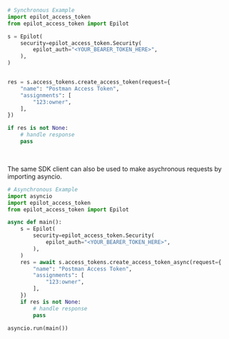 <!-- Start SDK Example Usage [usage] -->
```python
# Synchronous Example
import epilot_access_token
from epilot_access_token import Epilot

s = Epilot(
    security=epilot_access_token.Security(
        epilot_auth="<YOUR_BEARER_TOKEN_HERE>",
    ),
)


res = s.access_tokens.create_access_token(request={
    "name": "Postman Access Token",
    "assignments": [
        "123:owner",
    ],
})

if res is not None:
    # handle response
    pass
```

</br>

The same SDK client can also be used to make asychronous requests by importing asyncio.
```python
# Asynchronous Example
import asyncio
import epilot_access_token
from epilot_access_token import Epilot

async def main():
    s = Epilot(
        security=epilot_access_token.Security(
            epilot_auth="<YOUR_BEARER_TOKEN_HERE>",
        ),
    )
    res = await s.access_tokens.create_access_token_async(request={
        "name": "Postman Access Token",
        "assignments": [
            "123:owner",
        ],
    })
    if res is not None:
        # handle response
        pass

asyncio.run(main())
```
<!-- End SDK Example Usage [usage] -->